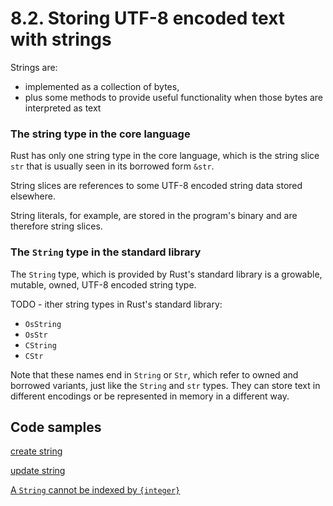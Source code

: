 # 8.2. Storing UTF-8 encoded text with strings

Strings are:

- implemented as a collection of bytes,
- plus some methods to provide useful functionality when those bytes are interpreted as text

### The string type in the core language

Rust has only one string type in the core language, which is the string slice `str` that is usually seen in its borrowed form `&str`.

String slices are references to some UTF-8 encoded string data stored elsewhere.

String literals, for example, are stored in the program's binary and are therefore string slices.

### The `String` type in the standard library

The `String` type, which is provided by Rust's standard library is a growable, mutable, owned, UTF-8 encoded string type.

TODO - ither string types in Rust's standard library:

- `OsString`
- `OsStr`
- `CString`
- `CStr`

Note that these names end in `String` or `Str`, which refer to owned and borrowed variants, just like the `String` and `str` types. They can store text in different encodings or be represented in memory in a different way.

## Code samples

[create string](./crates/create_string/src/main.rs)

[update string](./crates/update_string/src/main.rs)

[A `String` cannot be indexed by `{integer}`](./crates/cannot_index_string/src/main.rs)
